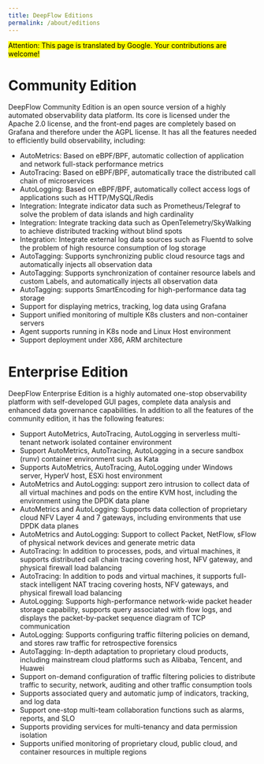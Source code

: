 ```yaml
---
title: DeepFlow Editions
permalink: /about/editions
---
```


<mark>Attention: This page is translated by Google. Your contributions are welcome!</mark>

# Community Edition

DeepFlow Community Edition is an open source version of a highly automated observability data platform. Its core is licensed under the Apache 2.0 license, and the front-end pages are completely based on Grafana and therefore under the AGPL license. It has all the features needed to efficiently build observability, including:

- AutoMetrics: Based on eBPF/BPF, automatic collection of application and network full-stack performance metrics
- AutoTracing: Based on eBPF/BPF, automatically trace the distributed call chain of microservices
- AutoLogging: Based on eBPF/BPF, automatically collect access logs of applications such as HTTP/MySQL/Redis
- Integration: Integrate indicator data such as Prometheus/Telegraf to solve the problem of data islands and high cardinality
- Integration: Integrate tracking data such as OpenTelemetry/SkyWalking to achieve distributed tracking without blind spots
- Integration: Integrate external log data sources such as Fluentd to solve the problem of high resource consumption of log storage
- AutoTagging: Supports synchronizing public cloud resource tags and automatically injects all observation data
- AutoTagging: Supports synchronization of container resource labels and custom Labels, and automatically injects all observation data
- AutoTagging: supports SmartEncoding for high-performance data tag storage
- Support for displaying metrics, tracking, log data using Grafana
- Support unified monitoring of multiple K8s clusters and non-container servers
- Agent supports running in K8s node and Linux Host environment
- Support deployment under X86, ARM architecture

# Enterprise Edition

DeepFlow Enterprise Edition is a highly automated one-stop observability platform with self-developed GUI pages, complete data analysis and enhanced data governance capabilities. In addition to all the features of the community edition, it has the following features:

- Support AutoMetrics, AutoTracing, AutoLogging in serverless multi-tenant network isolated container environment
- Support AutoMetrics, AutoTracing, AutoLogging in a secure sandbox (runv) container environment such as Kata
- Supports AutoMetrics, AutoTracing, AutoLogging under Windows server, HyperV host, ESXi host environment
- AutoMetrics and AutoLogging: support zero intrusion to collect data of all virtual machines and pods on the entire KVM host, including the environment using the DPDK data plane
- AutoMetrics and AutoLogging: Supports data collection of proprietary cloud NFV Layer 4 and 7 gateways, including environments that use DPDK data planes
- AutoMetrics and AutoLogging: Support to collect Packet, NetFlow, sFlow of physical network devices and generate metric data
- AutoTracing: In addition to processes, pods, and virtual machines, it supports distributed call chain tracing covering host, NFV gateway, and physical firewall load balancing
- AutoTracing: In addition to pods and virtual machines, it supports full-stack intelligent NAT tracing covering hosts, NFV gateways, and physical firewall load balancing
- AutoLogging: Supports high-performance network-wide packet header storage capability, supports query associated with flow logs, and displays the packet-by-packet sequence diagram of TCP communication
- AutoLogging: Supports configuring traffic filtering policies on demand, and stores raw traffic for retrospective forensics
- AutoTagging: In-depth adaptation to proprietary cloud products, including mainstream cloud platforms such as Alibaba, Tencent, and Huawei
- Support on-demand configuration of traffic filtering policies to distribute traffic to security, network, auditing and other traffic consumption tools
- Supports associated query and automatic jump of indicators, tracking, and log data
- Support one-stop multi-team collaboration functions such as alarms, reports, and SLO
- Supports providing services for multi-tenancy and data permission isolation
- Supports unified monitoring of proprietary cloud, public cloud, and container resources in multiple regions
